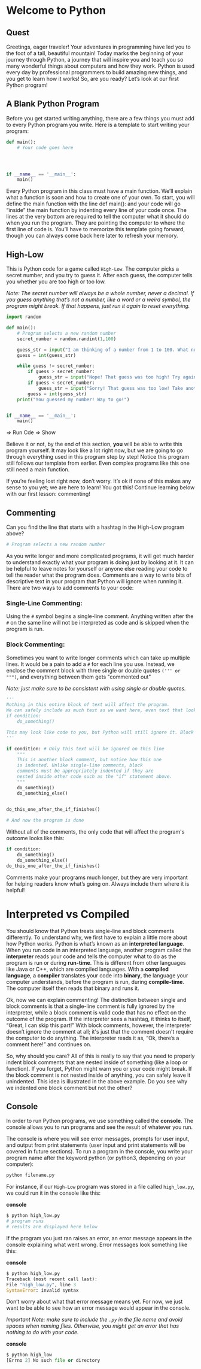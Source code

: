 # Welcome to Python 

## Quest
Greetings, eager traveler! Your adventures in programming have led you to the foot of a tall, beautiful mountain! Today marks the beginning of your journey through Python, a journey that will inspire you and teach you so many wonderful things about computers and how they work. Python is used every day by professional programmers to build amazing new things, and you get to learn how it works! So, are you ready? Let’s look at our first Python program!

## A Blank Python Program
Before you get started writing anything, there are a few things you must add to every Python program you write. Here is a template to start writing your program:

```python
def main():
    # Your code goes here




if __name__ == '__main__':
    main()
```

Every Python program in this class must have a main function. We’ll explain what a function is soon and how to create one of your own. To start, you will define the main function with the line def main(): and your code will go “inside” the main function by indenting every line of your code once. The lines at the very bottom are required to tell the computer what it should do when you run the program. They are pointing the computer to where the first line of code is. You’ll have to memorize this template going forward, though you can always come back here later to refresh your memory.

## High-Low
This is Python code for a game called `High-Low`. The computer picks a secret number, and you try to guess it. After each guess, the computer tells you whether you are too high or too low. 

*Note: The secret number will always be a whole number, never a decimal. If you guess anything that’s not a number, like a word or a weird symbol, the program might break. If that happens, just run it again to reset everything.*

```python
import random

def main():
    # Program selects a new random number
    secret_number = random.randint(1,100)

    guess_str = input("I am thinking of a number from 1 to 100. What number am I thinking of? ")
    guess = int(guess_str)

    while guess != secret_number:
        if guess > secret_number:
            guess_str = input("Nope! That guess was too high! Try again. ")
        if guess < secret_number:
            guess_str = input("Sorry! That guess was too low! Take another guess. ")
        guess = int(guess_str)
    print("You guessed my number! Way to go!")


if __name__ == '__main__':
    main()
```
=> Run Cde  => Show


Believe it or not, by the end of this section, **you** will be able to write this program yourself. It may look like a lot right now, but we are going to go through everything used in this program step by step! Notice this program still follows our template from earlier. Even complex programs like this one still need a main function.


If you’re feeling lost right now, don’t worry. It’s ok if none of this makes any sense to you yet; we are here to learn! You got this! Continue learning below with our first lesson: commenting!


## Commenting
Can you find the line that starts with a hashtag in the High-Low program above?

```python
# Program selects a new random number
```

As you write longer and more complicated programs, it will get much harder to understand exactly what your program is doing just by looking at it. It can be helpful to leave notes for yourself or anyone else reading your code to tell the reader what the program does. Comments are a way to write bits of descriptive text in your program that Python will ignore when running it. There are two ways to add comments to your code:

### Single-Line Commenting: 
Using the `#` symbol begins a single-line comment. Anything written after the `#` on the same line will not be interpreted as code and is skipped when the program is run.



### Block Commenting: 
Sometimes you want to write longer comments which can take up multiple lines. It would be a pain to add a `#` for each line you use. Instead, we enclose the comment block with three single or double quotes `(''' or """)`, and everything between them gets "commented out" 

*Note: just make sure to be consistent with using single or double quotes.*

```python
'''
Nothing in this entire block of text will affect the program.
We can safely include as much text as we want here, even text that looks like code. If I write something like:
if condition:
    do_something()

This may look like code to you, but Python will still ignore it. Block commenting is very useful if you want to comment out a section of code without totally erasing it.
'''

if condition: # Only this text will be ignored on this line
    """
    This is another block comment, but notice how this one 
    is indented. Unlike single-line comments, block
    comments must be appropriately indented if they are 
    nested inside other code such as the "if" statement above. 
    """
    do_something()
    do_something_else()

    
do_this_one_after_the_if_finishes()

# And now the program is done
```

Without all of the comments, the only code that will affect the program's outcome looks like this:

```python
if condition:
    do_something()
    do_something_else()
do_this_one_after_the_if_finishes()
```

Comments make your programs much longer, but they are very important for helping readers know what’s going on. Always include them where it is helpful!

# Interpreted vs Compiled
You should know that Python treats single-line and block comments differently. To understand why, we first have to explain a little more about how Python works. Python is what’s known as an **interpreted language**. When you run code in an interpreted language, another program called the **interpreter** reads your code and tells the computer what to do as the program is run or during **run-time**. This is different from other languages like Java or C++, which are compiled languages. With a **compiled language**, a **compiler** translates your code into **binary**, the language your computer understands, before the program is run, during **compile-time**. The computer itself then reads that binary and runs it. 

Ok, now we can explain commenting! The distinction between single and block comments is that a single-line comment is fully ignored by the interpreter, while a block comment is valid code that has no effect on the outcome of the program. If the interpreter sees a hashtag, it thinks to itself, “Great, I can skip this part!” With block comments, however, the interpreter doesn’t ignore the comment at all; it's just that the comment doesn't require the computer to do anything. The interpreter reads it as, “Ok, there’s a comment here!” and continues on.

So, why should you care? All of this is really to say that you need to properly indent block comments that are nested inside of something (like a loop or function). If you forget, Python might warn you or your code might break. If the block comment is not nested inside of anything, you can safely leave it unindented. This idea is illustrated in the above example. Do you see why we indented one block comment but not the other?

## Console
In order to run Python programs, we use something called the **console**. The console allows you to run programs and see the result of whatever you run.

The console is where you will see error messages, prompts for user input, and output from print statements (user input and print statements will be covered in future sections). To run a program in the  console, you write your program name after the keyword python (or python3, depending on your computer):

```python
python filename.py
```


For instance, if our `High-Low` program was stored in a file called `high_low.py`, we could run it in the console like this: 

**console**

```python
$ python high_low.py
# program runs
# results are displayed here below
```

If the program you just ran raises an error, an error message appears in the console explaining what went wrong. Error messages look something like this: 

**console**

```python
$ python high_low.py
Traceback (most recent call last):
File "high_low.py", line 3
SyntaxError: invalid syntax 
```

Don’t worry about what that error message means yet. For now, we just want to be able to see how an error message would appear in the console. 

*Important Note: make sure to include the `.py` in the file name and avoid spaces when naming files. Otherwise, you might get an error that has nothing to do with your code.*

**console**

```python
$ python high_low
[Errno 2] No such file or directory
```
